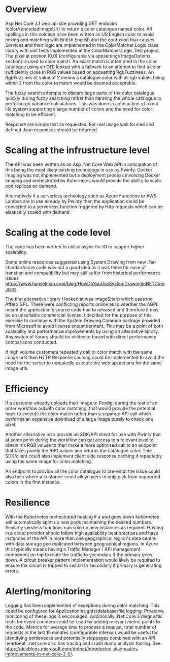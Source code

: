 # Overview
Asp.Net Core 3.1 web api site providing GET endpoint /color/{encodedImageUri} to return a color catalogue named color.  All spellings in this solution have been written as US English color to avoid mixing and matching with British English and the confusion that causes.  
Services and their logic are implemented in the ColorMatcher.Logic class library with unit tests implemented in the ColorMatcher.Logic.Test project.  
The pixel at postion (0,0) (configurable via appsettings ImageOptions section) is used to color match. An exact match is attempted in the color catalogue using an O(1) lookup with a fallback to an attempt to find a color sufficiently close in RGB values based on appsetting RgbFuzziness.  An RgbFuzzines of value of 2 means a catalogue color with all rgb values being within 2 from the color to match would be deemed acceptable.  

The fuzzy search attempts to discard large parts of the color catalogue quickly during fuzzy searching rather than iterating the whole catalogue to perform rgb variance calculations. This was done in anticipation of a real life system supporting a large number of colors and the need for color matching to be efficient.  

Response are simple text as requested. For real usage well formed and defined Json responses should be returned.


# Scaling at the infrustructure level
The API was been written as an Asp .Net Core Web API in anticipation of this being the most likely existing technology in use by Pwinty. Docker imaging was not implemented but a deployment process involving Docker Imaging and orchestrated by Kubernetes would provide the ability to scale pod replicas on demand.  

Alternatively if a serverless technology such as Azure Functions or AWS Lambas are in use already by Pwinty then the application could be converted to a serverless function triggered by Http requests which can be elastically scaled with demand.


# Scaling at the code level
The code has been written to utilise async for IO to support higher scalability.  

Some online resources suggested using System.Drawing from new .Net standard/core code was not a good idea as it was there for ease of transtion and compatibility but may still suffer from historical performance issues
<https://www.hanselman.com/blog/HowDoYouUseSystemDrawingInNETCore.aspx>  

The first alternative library I looked at was ImageSharp which uses the Affero GPL. There were conflicting reports online as to whether the AGPL meant the application's source code had to released and therefore it may be an unsuitable commercial license. I decided for the purpose of this exercise to continue with the System.Drawing.Common package provided from Microsoft to avoid license encumberment. This may be a point of both scalability and performance improvements by using an alternative library. Any switch of library should be evidence based with direct performance comparisons conducted.  


If high volume customers repeatedly call to color match with the same image urls then HTTP Response caching could be implemented to avoid the need for the server to repeatedly execute the web api actions for the same image urls.


# Efficiency
If a customer already uploads their image to Prodigi during the rest of an order workflow outwith color matching, that would provide the potential hook to execute the color match rather than a separate API call which performs an expensive download of a large image purely to check one pixel.  

Another alternative is to provide an SDK/API client for use with Pwinty that at some point during the workflow can get access to a relevant pixel to obtain it's RGB values to then make a more optimised call to an endpoint that takes purely the RBG values and returns the catalogue color. Thie SDK/client could also implement client side response caching if repeatedly using the same image for color matching.  

An endpoint to provide all the color catalogue to pre-empt the issue could also help where a customer could allow users to only pick from supported colors in the first instance.


# Resilience
With the Kubernetes orchestrated hosting if a pod goes down kubernetes will automatically spint up new pods maintaining the desired numbers. Similarly servless functions can spin up new instances as required. Hosting in a cloud provider should follow high availability best practises and have instances of the API in more than one geographical region's data centre with data storage geo replicated between geographical regions.  In Azure this typically means having a Traffic Manager / API management component on top to route the traffic to secondary if the primary goes down. A circuit breaker pattern implementation would likely be required to ensure the circuit is tripped to switch to secondary if primary is generating errors.


# Alerting/monitoring
Logging has been implemented of exceptions during color matching.  This could be configured for ApplicationInsights/database/file logging. Proactive monitoring of these logs is encoruaged. Additionally .Net Core 3 diagnostic tools for event counters could be used by adding relevant metric points to the code. Metrics for average time to process a request, total number of requests in the last 15 minutes (configurable interval) would be useful for identifying bottlenecks and potentially stoppages combined with an API heartbeat.  .net core also has tracing and crash dump analysis tooling.  See <https://devblogs.microsoft.com/dotnet/introducing-diagnostics-improvements-in-net-core-3-0/>.